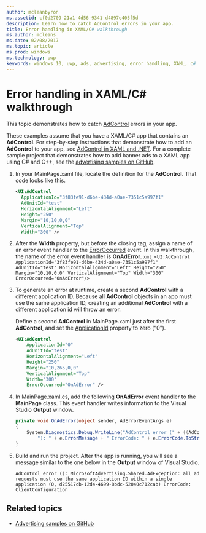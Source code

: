```yaml
---
author: mcleanbyron
ms.assetid: cf0d2709-21a1-4d56-9341-d4897e405f5d
description: Learn how to catch AdControl errors in your app.
title: Error handling in XAML/C# walkthrough
ms.author: mcleans
ms.date: 02/08/2017
ms.topic: article
ms.prod: windows
ms.technology: uwp
keywords: windows 10, uwp, ads, advertising, error handling, XAML, c#
---
```


# Error handling in XAML/C# walkthrough

This topic demonstrates how to catch [AdControl](https://msdn.microsoft.com/library/windows/apps/microsoft.advertising.winrt.ui.adcontrol.aspx) errors in your app.

These examples assume that you have a XAML/C# app that contains an **AdControl**. For step-by-step instructions that demonstrate how to add an **AdControl** to your app, see [AdControl in XAML and .NET](adcontrol-in-xaml-and--net.md). For a complete sample project that demonstrates how to add banner ads to a XAML app using C# and C++, see the [advertising samples on GitHub](http://aka.ms/githubads).

1.  In your MainPage.xaml file, locate the definition for the **AdControl**. That code looks like this.
    ``` xml
    <UI:AdControl
      ApplicationId="3f83fe91-d6be-434d-a0ae-7351c5a997f1"
      AdUnitId="test"
      HorizontalAlignment="Left"
      Height="250"
      Margin="10,10,0,0"
      VerticalAlignment="Top"
      Width="300" />
    ```

2.   After the **Width** property, but before the closing tag, assign a name of an error event handler to the [ErrorOccurred](https://msdn.microsoft.com/library/windows/apps/microsoft.advertising.winrt.ui.adcontrol.erroroccurred.aspx) event. In this walkthrough, the name of the error event handler is **OnAdError**.
    ``` xml
    <UI:AdControl
      ApplicationId="3f83fe91-d6be-434d-a0ae-7351c5a997f1"
      AdUnitId="test"
      HorizontalAlignment="Left"
      Height="250"
      Margin="10,10,0,0"
      VerticalAlignment="Top"
      Width="300"
      ErrorOccurred="OnAdError"/>
    ```

3.  To generate an error at runtime, create a second **AdControl** with a different application ID. Because all **AdControl** objects in an app must use the same application ID, creating an additional **AdControl** with a different application id will throw an error.

    Define a second **AdControl** in MainPage.xaml just after the first **AdControl**, and set the [ApplicationId](https://msdn.microsoft.com/library/windows/apps/microsoft.advertising.winrt.ui.adcontrol.applicationid.aspx) property to zero (“0”).
    ``` xml
    <UI:AdControl
        ApplicationId="0"
        AdUnitId="test"
        HorizontalAlignment="Left"
        Height="250"
        Margin="10,265,0,0"
        VerticalAlignment="Top"
        Width="300"
        ErrorOccurred="OnAdError" />
    ```

4.  In MainPage.xaml.cs, add the following **OnAdError** event handler to the **MainPage** class. This event handler writes information to the Visual Studio **Output** window.
    ``` csharp
    private void OnAdError(object sender, AdErrorEventArgs e)
    {
        System.Diagnostics.Debug.WriteLine("AdControl error (" + ((AdControl)sender).Name +
            "): " + e.ErrorMessage + " ErrorCode: " + e.ErrorCode.ToString());
    }
    ```

4.  Build and run the project. After the app is running, you will see a message similar to the one below in the **Output** window of Visual Studio.
    ```
    AdControl error (): MicrosoftAdvertising.Shared.AdException: all ad requests must use the same application ID within a single application (0, d25517cb-12d4-4699-8bdc-52040c712cab) ErrorCode: ClientConfiguration
    ```

## Related topics

* [Advertising samples on GitHub](http://aka.ms/githubads)
